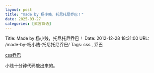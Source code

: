 ```yaml
---
layout: post
title: "made by 杨小贱，托尼托尼乔巴！"
date: 2025-03-27
categories: [疯言疯语]
---
```


Title: Made by 杨小贱，托尼托尼乔巴！
Date: 2012-12-28 18:31:00
URL: /made-by-杨小贱-托尼托尼乔巴/
Tags: css , 乔巴

[css乔巴](http://weimao.me/Chopper.html)

小贱十分钟代码敲出来的。